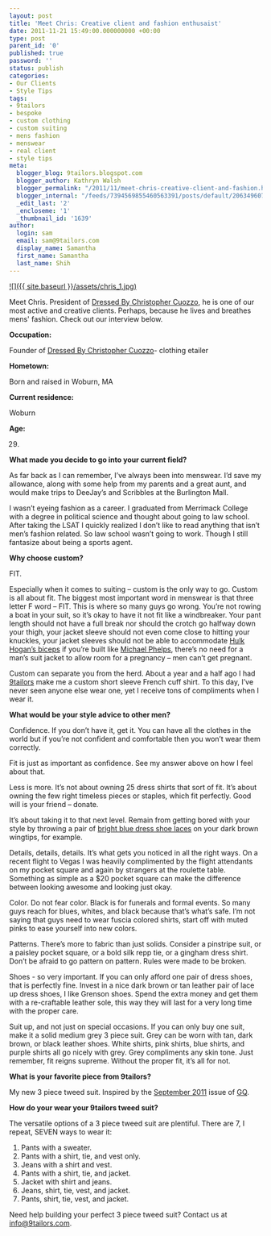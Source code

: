 ```yaml
---
layout: post
title: 'Meet Chris: Creative client and fashion enthusaist'
date: 2011-11-21 15:49:00.000000000 +00:00
type: post
parent_id: '0'
published: true
password: ''
status: publish
categories:
- Our Clients
- Style Tips
tags:
- 9tailors
- bespoke
- custom clothing
- custom suiting
- mens fashion
- menswear
- real client
- style tips
meta:
  blogger_blog: 9tailors.blogspot.com
  blogger_author: Kathryn Walsh
  blogger_permalink: "/2011/11/meet-chris-creative-client-and-fashion.html"
  blogger_internal: "/feeds/7394569855460563391/posts/default/2063496077635406659"
  _edit_last: '2'
  _encloseme: '1'
  _thumbnail_id: '1639'
author:
  login: sam
  email: sam@9tailors.com
  display_name: Samantha
  first_name: Samantha
  last_name: Shih
---
```

[![]({{ site.baseurl }}/assets/chris_1.jpg)](http://2.bp.blogspot.com/-GkZb6lI04t4/Tspt0QfYy9I/AAAAAAAAA-w/4v17hPghhJg/s1600/chris_1.jpg)

Meet Chris. President of [Dressed By Christopher Cuozzo](http://www.dressedbycc.com/), he is one of our most active and creative clients. Perhaps, because he lives and breathes mens' fashion. Check out our interview below.

**Occupation:**

Founder of [Dressed By Christopher Cuozzo](http://dressedbycc.com/)\- clothing etailer

**Hometown:**

Born and raised in Woburn, MA

**Current residence:**

Woburn

**Age:**

29.

**What made you decide to go into your current field?**

As far back as I can remember, I’ve always been into menswear. I’d save my allowance, along with some help from my parents and a great aunt, and would make trips to DeeJay’s and Scribbles at the Burlington Mall.

I wasn’t eyeing fashion as a career. I graduated from Merrimack College with a degree in political science and thought about going to law school. After taking the LSAT I quickly realized I don’t like to read anything that isn’t men’s fashion related. So law school wasn’t going to work. Though I still fantasize about being a sports agent.

**Why choose custom?**

FIT.

Especially when it comes to suiting – custom is the only way to go. Custom is all about fit. The biggest most important word in menswear is that three letter F word – FIT. This is where so many guys go wrong. You’re not rowing a boat in your suit, so it’s okay to have it not fit like a windbreaker. Your pant length should not have a full break nor should the crotch go halfway down your thigh, your jacket sleeve should not even come close to hitting your knuckles, your jacket sleeves should not be able to accommodate [Hulk Hogan’s biceps](http://sundaypunk.com/wp-content/uploads/2011/04/hulk-hogan-photo.jpg) if you’re built like [Michael Phelps](https://www.facebook.com/michaelphelps), there’s no need for a man’s suit jacket to allow room for a pregnancy – men can’t get pregnant.

Custom can separate you from the herd. About a year and a half ago I had [9tailors](http://9tailors.com/) make me a custom short sleeve French cuff shirt. To this day, I’ve never seen anyone else wear one, yet I receive tons of compliments when I wear it.

**What would be your style advice to other men?**

Confidence. If you don’t have it, get it. You can have all the clothes in the world but if you’re not confident and comfortable then you won’t wear them correctly.

Fit is just as important as confidence. See my answer above on how I feel about that.

Less is more. It’s not about owning 25 dress shirts that sort of fit. It’s about owning the few right timeless pieces or staples, which fit perfectly. Good will is your friend – donate.

It’s about taking it to that next level. Remain from getting bored with your style by throwing a pair of [bright blue dress shoe laces](http://www.benjos.com/) on your dark brown wingtips, for example.

Details, details, details. It’s what gets you noticed in all the right ways. On a recent flight to Vegas I was heavily complimented by the flight attendants on my pocket square and again by strangers at the roulette table. Something as simple as a $20 pocket square can make the difference between looking awesome and looking just okay.

Color. Do not fear color. Black is for funerals and formal events. So many guys reach for blues, whites, and black because that’s what’s safe. I’m not saying that guys need to wear fuscia colored shirts, start off with muted pinks to ease yourself into new colors.

Patterns. There’s more to fabric than just solids. Consider a pinstripe suit, or a paisley pocket square, or a bold silk repp tie, or a gingham dress shirt. Don’t be afraid to go pattern on pattern. Rules were made to be broken.

Shoes - so very important. If you can only afford one pair of dress shoes, that is perfectly fine. Invest in a nice dark brown or tan leather pair of lace up dress shoes, I like Grenson shoes. Spend the extra money and get them with a re-craftable leather sole, this way they will last for a very long time with the proper care.

Suit up, and not just on special occasions. If you can only buy one suit, make it a solid medium grey 3 piece suit. Grey can be worn with tan, dark brown, or black leather shoes. White shirts, pink shirts, blue shirts, and purple shirts all go nicely with grey. Grey compliments any skin tone. Just remember, fit reigns supreme. Without the proper fit, it’s all for not.

**What is your favorite piece from 9tailors?**

My new 3 piece tweed suit. Inspired by the [September 2011](http://www.gq.com/style/wear-it-now/201109/james-marsden-tweed-suits#slide=1) issue of [GQ](http://gq.com/).

**How do your wear your 9tailors tweed suit?**

The versatile options of a 3 piece tweed suit are plentiful. There are 7, I repeat, SEVEN ways to wear it:

1.  Pants  with a sweater.
2.  Pants with a shirt, tie, and vest only.
3.  Jeans with a shirt and vest.
4.  Pants  with a shirt, tie, and jacket.
5.  Jacket with shirt and jeans.
6.  Jeans, shirt, tie, vest, and jacket.
7.  Pants, shirt, tie, vest, and jacket.

Need help building your perfect 3 piece tweed suit? Contact us at [info@9tailors.com](mailto:info@9tailors.com).